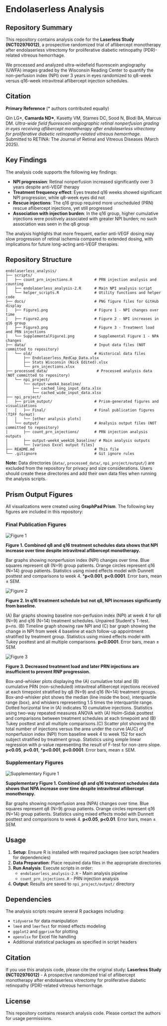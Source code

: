# Endolaserless Analysis

## Repository Summary

This repository contains analysis code for the **Laserless Study (NCT02976012)**, a prospective randomized trial of aflibercept monotherapy after endolaserless vitrectomy for proliferative diabetic retinopathy (PDR)-related vitreous hemorrhage. 

We processed and analyzed ultra-widefield fluorescein angiography (UWFA) images graded by the Wisconsin Reading Center to quantify the non-perfusion index (NPI) over 3 years in eyes randomized to q8-week versus q16-week intravitreal aflibercept injection schedules.

## Citation

**Primary Reference** (\* authors contributed equally)

Qin LG*, **Camarda ND\***, Kasetty VM, Starnes DC, Sood N, Blodi BA, Marcus DM. *Ultra-wide field fluorescein angiographic retinal nonperfusion grading in eyes receiving aflibercept monotherapy after endolaserless vitrectomy for proliferative diabetic retinopathy-related vitreous hemorrhage.* Submitted to RETINA: The Journal of Retinal and Vitreous Diseases (March 2025).

## Key Findings

The analysis code supports the following key findings:

- **NPI progression**: Retinal nonperfusion increased significantly over 3 years despite anti-VEGF therapy
- **Treatment frequency effect**: Eyes treated q16 weeks showed significant NPI progression, while q8-week eyes did not
- **Rescue injections**: The q16 group required more unscheduled (PRN) rescue aflibercept injections, yet still progressed
- **Association with injection burden**: In the q16 group, higher cumulative injections were positively associated with greater NPI burden; no such association was seen in the q8 group

The analysis highlights that more frequent, earlier anti-VEGF dosing may slow progression of retinal ischemia compared to extended dosing, with implications for future long-acting anti-VEGF therapies.

## Repository Structure

```
endolaserless_analysis/
├── scripts/
│   ├── count_prn_injections.R          # PRN injection analysis and counting
│   ├── endolaserless_analysis-2.R      # Main NPI analysis script
│   └── helper_scripts.R                # Utility functions and helper code
├── docs/                               # PNG figure files for GitHub display
│   ├── Figure1.png                     # Figure 1 - NPI changes over time
│   ├── Figure2.png                     # Figure 2 - NPI increases in q16 group
│   ├── Figure3.png                     # Figure 3 - Treatment load and PRN injections
│   └── SupplementalFigure1.png         # Supplemental Figure 1 - NPA changes
├── data/                               # Input data files (NOT committed to repository)
│   └── old/                            # Historical data files
│       ├── Endolaserless_RedCap_Data.xlsx
│       ├── Stats Wisconsin (Nick Edited).xlsx
│       └── prn_injections.xlsx
├── processed_data/                      # Processed analysis data (NOT committed to repository)
│   └── npi_project/
│       └── output-week4_baseline/
│           ├── cached_long_input_data.xlsx
│           └── cached_wide_input_data.xlsx
├── npi_project/
│   ├── prism_output/                   # Prism-generated figures and visualizations
│   │   ├── Final/                      # Final publication figures (TIFF format)
│   │   └── [other analysis plots]
│   └── output/                         # Analysis output files (NOT committed to repository)
│       ├── count_prn_injections/       # PRN injection analysis outputs
│       ├── output-week4_week16_baseline/ # Main analysis outputs
│       └── [various Excel output files]
├── README.md                           # This file
└── .gitignore                          # Git ignore rules
```

**Note:** Data directories (`data/`, `processed_data/`, `npi_project/output/`) are excluded from the repository for privacy and size considerations. Users should create these directories and add their own data files when running the analysis scripts.

## Prism Output Figures

All visualizations were created using **GraphPad Prism**. The following key figures are included in this repository:

### Final Publication Figures

![Figure 1](docs/Figure1.png)

**Figure 1. Combined q8 and q16 treatment schedules data shows that NPI increase over time despite intravitreal aflibercept monotherapy.**

Bar graphs showing nonperfusion index (NPI) changes over time. Blue squares represent q8 (N=9) group patients. Orange circles represent q16 (N=14) group patients. Statistics using mixed effects model with Dunnett posttest and comparisons to week 4. ***p<0.001**, **p<0.0001**. Error bars, mean ± SEM.

![Figure 2](docs/Figure2.png)

**Figure 2. In q16 treatment schedule but not q8, NPI increases significantly from baseline.**

(A) Bar graphs showing baseline non-perfusion index (NPI) at week 4 for q8 (N=9) and q16 (N=14) treatment schedules. Unpaired Student's T-test. p=ns. (B) Timeline graph showing raw NPI and (C) bar graph showing the change in NPI from week 4 baseline at each follow-up appointment stratified by treatment group. Statistics using mixed effects model with Tukey posttest and all multiple comparisons. **p<0.0001**. Error bars, mean ± SEM. 

![Figure 3](docs/Figure3.png)

**Figure 3. Decreased treatment load and later PRN injections are insufficient to prevent RNP progression.**

Box-and-whisker plots displaying the (A) cumulative total and (B) cumulative PRN (non-scheduled) intravitreal aflibercept injections received at each timepoint stratified by q8 (N=9) and q16 (N=14) treatment groups. Box-and-whisker plot shows the median (line inside the box), interquartile range (box), and whiskers representing 1.5 times the interquartile range. Dotted horizontal line in (A) indicates 10 cumulative injections. Statistics using two-way repeated measures ANOVA with (A) Holm-Sidak posttest and comparisons between treatment schedules at each timepoint and (B) Tukey posttest and all multiple comparisons.(C) Scatter plot showing the total number of injections versus the area under the curve (AUC) of nonperfusion index (NPI) from baseline week 4 to week 152 for each subject stratified by treatment group. Statistics using simple linear regression with p-value representing the result of F-test for non-zero slope.  **p<0.05**, **p<0.01**, ***p<0.001**, **p<0.0001**. Error bars, mean ± SEM. 

### Supplementary Figures

![Supplementary Figure 1](docs/SupplementalFigure1.png)

**Supplementary Figure 1. Combined q8 and q16 treatment schedules data shows that NPA increase over time despite intravitreal aflibercept monotherapy.**

Bar graphs showing nonperfusion area (NPA) changes over time. Blue squares represent q8 (N=9) group patients. Orange circles represent q16 (N=14) group patients. Statistics using mixed effects model with Dunnett posttest and comparisons to week 4. **p<0.05**, **p<0.01**. Error bars, mean ± SEM.

## Usage

1. **Setup**: Ensure R is installed with required packages (see script headers for dependencies)
2. **Data Preparation**: Place required data files in the appropriate directories
3. **Run Analysis**: Execute scripts in order:
   - `endolaserless_analysis-2.R` - Main analysis pipeline
   - `count_prn_injections.R` - PRN injection analysis
4. **Output**: Results are saved to `npi_project/output/` directory

## Dependencies

The analysis scripts require several R packages including:
- `tidyverse` for data manipulation
- `lme4` and `lmerTest` for mixed effects modeling
- `ggplot2` and `ggprism` for plotting
- `openxlsx` for Excel file handling
- Additional statistical packages as specified in script headers

## Citation

If you use this analysis code, please cite the original study:
**Laserless Study (NCT02976012)** - A prospective randomized trial of aflibercept monotherapy after endolaserless vitrectomy for proliferative diabetic retinopathy (PDR)-related vitreous hemorrhage.

## License

This repository contains research analysis code. Please contact the authors for usage permissions.
